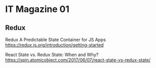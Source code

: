 # IT Magazine 01

## Redux

Redux A Predictable State Container for JS Apps https://redux.js.org/introduction/getting-started

React State vs. Redux State: When and Why? https://spin.atomicobject.com/2017/06/07/react-state-vs-redux-state/
